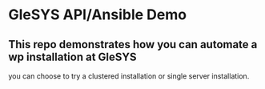 # GleSYS API/Ansible Demo


## This repo demonstrates how you can automate a wp installation at GleSYS

you can choose to try a clustered installation or single server installation.
